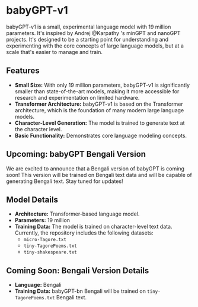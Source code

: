 # babyGPT-v1

babyGPT-v1 is a small, experimental language model with 19 million parameters. It's inspired by Andrej @Karpathy 's minGPT and nanoGPT projects.  It's designed to be a starting point for understanding and experimenting with the core concepts of large language models, but at a scale that's easier to manage and train.

## Features

* **Small Size:** With only 19 million parameters, babyGPT-v1 is significantly smaller than state-of-the-art models, making it more accessible for research and experimentation on limited hardware.
* **Transformer Architecture:** babyGPT-v1 is based on the Transformer architecture, which is the foundation of many modern large language models.
* **Character-Level Generation:** The model is trained to generate text at the character level.
* **Basic Functionality:** Demonstrates core language modeling concepts.

## Upcoming: babyGPT Bengali Version

We are excited to announce that a Bengali version of babyGPT is coming soon! This version will be trained on Bengali text data and will be capable of generating Bengali text. Stay tuned for updates!

## Model Details

* **Architecture:** Transformer-based language model.
* **Parameters:** 19 million
* **Training Data:** The model is trained on character-level text data.  Currently, the repository includes the following datasets:
    * `micro-Tagore.txt`
    * `tiny-TagorePoems.txt`
    * `tiny-shakespeare.txt`

## Coming Soon: Bengali Version Details

* **Language:** Bengali
* **Training Data:** babyGPT-bn Bengali will be trained on `tiny-TagorePoems.txt` Bengali text.

